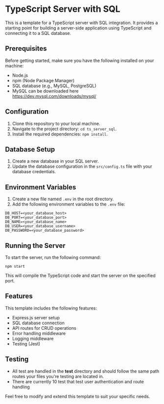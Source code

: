 # TypeScript Server with SQL

This is a template for a TypeScript server with SQL integration. It provides a starting point for building a server-side application using TypeScript and connecting it to a SQL database.

## Prerequisites

Before getting started, make sure you have the following installed on your machine:

- Node.js
- npm (Node Package Manager)
- SQL database (e.g., MySQL, PostgreSQL)
- MySQL can be downloaded here https://dev.mysql.com/downloads/mysql/

## Configuration

1. Clone this repository to your local machine.
2. Navigate to the project directory: `cd ts_server_sql`.
3. Install the required dependencies: `npm install`.

## Database Setup

1. Create a new database in your SQL server.
2. Update the database configuration in the `src/config.ts` file with your database credentials.

## Environment Variables

1. Create a new file named `.env` in the root directory.
2. Add the following environment variables to the `.env` file:

```
DB_HOST=<your_database_host>
DB_PORT=<your_database_port>
DB_NAME=<your_database_name>
DB_USER=<your_database_username>
DB_PASSWORD=<your_database_password>
```

## Running the Server

To start the server, run the following command:

```
npm start
```

This will compile the TypeScript code and start the server on the specified port.

## Features

This template includes the following features:

- Express.js server setup
- SQL database connection
- API routes for CRUD operations
- Error handling middleware
- Logging middleware
- Testing (Jest)

## Testing
- All test are handled in the __test__ directory and should follow the same path routes your files you're testing are located in.
- There are currently 10 test that test user authentication and route handling

Feel free to modify and extend this template to suit your specific needs.